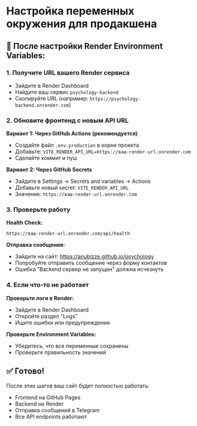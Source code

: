 # Настройка переменных окружения для продакшена

## 🚀 После настройки Render Environment Variables:

### 1. Получите URL вашего Render сервиса
- Зайдите в Render Dashboard
- Найдите ваш сервис `psychology-backend`
- Скопируйте URL (например: `https://psychology-backend.onrender.com`)

### 2. Обновите фронтенд с новым API URL

**Вариант 1: Через GitHub Actions (рекомендуется)**
- Создайте файл `.env.production` в корне проекта
- Добавьте: `VITE_RENDER_API_URL=https://ваш-render-url.onrender.com`
- Сделайте коммит и пуш

**Вариант 2: Через GitHub Secrets**
- Зайдите в Settings → Secrets and variables → Actions
- Добавьте новый secret: `VITE_RENDER_API_URL`
- Значение: `https://ваш-render-url.onrender.com`

### 3. Проверьте работу

**Health Check:**
```
https://ваш-render-url.onrender.com/api/health
```

**Отправка сообщения:**
- Зайдите на сайт: https://anubizze.github.io/psychology
- Попробуйте отправить сообщение через форму контактов
- Ошибка "Backend сервер не запущен" должна исчезнуть

### 4. Если что-то не работает

**Проверьте логи в Render:**
- Зайдите в Render Dashboard
- Откройте раздел "Logs"
- Ищите ошибки или предупреждения

**Проверьте Environment Variables:**
- Убедитесь, что все переменные сохранены
- Проверьте правильность значений

## ✅ Готово!

После этих шагов ваш сайт будет полностью работать:
- Frontend на GitHub Pages
- Backend на Render
- Отправка сообщений в Telegram
- Все API endpoints работают
